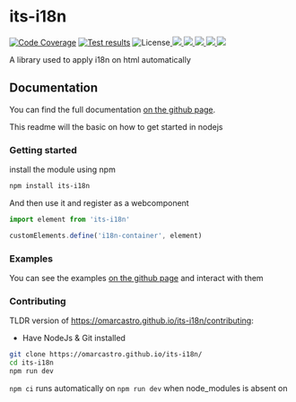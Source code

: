 # its-i18n

[![Code Coverage](https://omarcastro.github.io/its-i18n/reports/coverage/unit/coverage-badge-a11y.svg "Code Coverage")](https://omarcastro.github.io/its-i18n/reports/coverage/unit) [![Test results](https://omarcastro.github.io/its-i18n/reports/test-results/test-results-badge-a11y.svg "Test results")](https://omarcastro.github.io/its-i18n/reports/playwright-report) ![License](https://omarcastro.github.io/its-i18n/reports/license-badge-a11y.svg "License")<a href="https://www.npmjs.com/package/its-i18n" aria-label="go to NPM package" title="go to NPM package"><picture>
    <source srcset="https://img.shields.io/npm/v/its-i18n?style=for-the-badge&logo=npm&logoColor=%23ccc&labelColor=%23333" media="(prefers-color-scheme: dark)"> 
    <img src="https://img.shields.io/npm/v/its-i18n?style=for-the-badge&logo=npm&logoColor=%23333&labelColor=%23ccc">
</picture></a><a href="https://github.com/OmarCastro/its-i18n" aria-label="go to Github" title="go to Github"><picture>
    <source srcset="https://img.shields.io/github/v/release/OmarCastro/its-i18n?style=for-the-badge&logo=github&logoColor=%23ccc&labelColor=%23333" media="(prefers-color-scheme: dark)"> 
    <img src="https://img.shields.io/github/v/release/OmarCastro/its-i18n?style=for-the-badge&logo=github&logoColor=%23333&labelColor=%23ccc">
</picture></a><a href="https://github.com/OmarCastro/its-i18n" aria-label="go to Github" title="go to Github"><picture>
    <source srcset="https://img.shields.io/github/stars/OmarCastro/its-i18n?style=for-the-badge&logo=github&logoColor=%23ccc&labelColor=%23333" media="(prefers-color-scheme: dark)"> 
    <img src="https://img.shields.io/github/stars/OmarCastro/its-i18n?style=for-the-badge&logo=github&logoColor=%23333&labelColor=%23ccc">
</picture></a><a href="https://github.com/OmarCastro/its-i18n" aria-label="go to Github" title="go to Github"><picture>
    <source srcset="https://img.shields.io/github/forks/OmarCastro/its-i18n?style=for-the-badge&logo=github&logoColor=%23ccc&labelColor=%23333" media="(prefers-color-scheme: dark)"> 
    <img src="https://img.shields.io/github/forks/OmarCastro/its-i18n?style=for-the-badge&logo=github&logoColor=%23333&labelColor=%23ccc">
</picture></a><a href="https://codeclimate.com/github/OmarCastro/its-i18n" aria-label="view code climate" title="view code climate"><picture>
    <source srcset="https://img.shields.io/codeclimate/maintainability/OmarCastro/its-i18n?style=for-the-badge&logo=codeclimate&logoColor=%23F6F8FA&labelColor=%23333" media="(prefers-color-scheme: dark)"> 
    <img src="https://img.shields.io/codeclimate/maintainability/OmarCastro/its-i18n?style=for-the-badge&logo=codeclimate&logoColor=%23333&labelColor=%23F6F8F8">
</picture></a>

A library used to apply i18n on html automatically


## Documentation

You can find the full documentation [on the github page](https://omarcastro.github.io/its-i18n/).  

This readme will the basic on how to get started in nodejs

### Getting started

install the module using npm

```bash
npm install its-i18n
```

And then use it and register as a webcomponent

```javascript
import element from 'its-i18n'

customElements.define('i18n-container', element)
```

### Examples

You can see the examples [on the github page](https://omarcastro.github.io/its-i18n/#examples) and interact with them

### Contributing

TLDR version of https://omarcastro.github.io/its-i18n/contributing:

- Have NodeJs & Git installed

```bash
git clone https://omarcastro.github.io/its-i18n/
cd its-i18n
npm run dev
```

`npm ci` runs automatically on `npm run dev` when node_modules is absent on 
